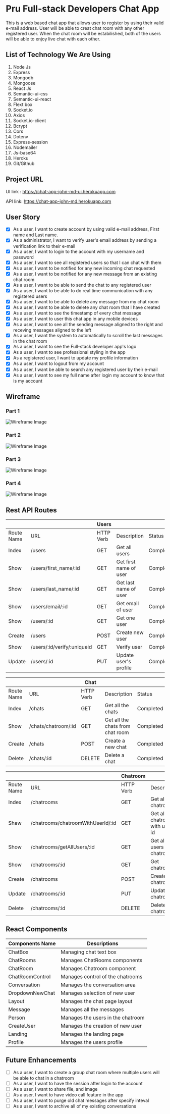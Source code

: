 # Pru Full-stack Developers Chat App

This is a web based chat app that allows user to register by using their valid e-mail address. User will be able to creat chat room with any other registered user. When the chat room will be estabilished, both of the users will be able to enjoy live chat with each other. 

## List of Technology We Are Using

1. Node Js
2. Express
3. Mongodb
4. Mongoose
5. React Js
6. Semantic-ui-css
7. Semantic-ui-react
8. Flext box
9. Socket.io
10. Axios
11. Socket.io-client
12. Bcrypt
13. Cors
14. Dotenv
15. Express-session
16. Nodemailer
17. Js-base64
18. Heroku
19. Git/Github

## Project URL
UI link : https://chat-app-john-md-ui.herokuapp.com

API link: https://chat-app-john-md.herokuapp.com

## User Story

- [x] As a user, I want to create account by using valid e-mail address, First name and Last name.
- [x] As a administrator, I want to verify user's email address by sending a verification link to their e-mail
- [x] As a user, I want to login to the account with my username and password
- [x] As a user, I want to see all registered users so that I can chat with them
- [x] As a user, I want to be notified for any new incoming chat requested
- [x] As a user, I want to be notified for any new message from an existing chat room 
- [x] As a user, I want to be able to send the chat to any registered user
- [x] As a user, I want to be able to do real time communication with any registered users
- [x] As a user, I want to be able to delete any message from my chat room
- [x] As a user, I want to be able to delete any chat room that I have created
- [x] As a user, I want to see the timestamp of every chat message
- [x] As a user, I want to user this chat app in any mobile devices
- [x] As a user, I want to see all the sending message aligned to the right and receving messages aligned to the left
- [x] As a user, I want the system to automatically to scroll the last messages in the chat room
- [x] As a user, I want to see the Full-stack developer app's logo
- [x] As a user, I want to see professional styling in the app
- [x] As a registered user, I want to update my profile information
- [x] As a user, I want to logout from my account
- [x] As a user, I want be able to search any registered user by their e-mail
- [x] As a user, I want to see my full name after login my account to know that is my account

## Wireframe
### Part 1
![Wireframe Image](images/part1a.png) 
### Part 2
![Wireframe Image](images/part1.png) 
### Part 3
![Wireframe Image](images/part2.png) 
### Part 4
![Wireframe Image](images/part3.png) 


## Rest API Routes


|            	|                                   	| Users      	|                                	|           	|
|------------	|-----------------------------------	|-----------	|--------------------------------	|-----------	|
| Route Name 	| URL                               	| HTTP Verb 	| Description                    	| Status    	|
| Index      	| /users                            	| GET       	| Get all users                    	| Completed 	|
| Show       	| /users/first_name/:id             	| GET       	| Get first name of user           	| Completed 	|
| Show       	| /users/last_name/:id              	| GET       	| Get last name of user            	| Completed 	|
| Show       	| /users/email/:id            	        | GET       	| Get email of user                	| Completed 	|
| Show       	| /users/:id                  	        | GET       	| Get one user                     	| Completed 	|
| Create     	| /users                      	        | POST      	| Create new user                  	| Completed 	|
| Show       	| /users/:id/verify/:uniqueid 	        | GET       	| Verify user                      	| Completed 	|
| Update     	| /users/:id                  	        | PUT       	| Update user's profile            	| Completed 	|



|            	|                                   	| Chat  	    |                                	|           	|
|------------	|-----------------------------------	|-----------	|--------------------------------	|-----------	|
| Route Name 	| URL                               	| HTTP Verb 	| Description                    	| Status    	|
| Index      	| /chats                            	| GET       	| Get all the chats                	| Completed 	|
| Show       	| /chats/chatroom/:id               	| GET       	| Get all the chats from chat room 	| Completed 	|
| Create     	| /chats                      	        | POST      	| Create a new chat                	| Completed 	|
| Delete     	| /chats/:id                  	        | DELETE    	| Delete a chat                    	| Completed 	|



|            	|                                   	| Chatroom  	|                                	|           	|
|------------	|-----------------------------------	|-----------	|--------------------------------	|-----------	|
| Route Name 	| URL                               	| HTTP Verb 	| Description                    	| Status    	|
| Index      	| /chatrooms                        	| GET       	| Get all chatrooms              	| Completed 	|
| Shaw       	| /chatrooms/chatroomWithUserId/:id 	| GET       	| Get all chatrooms with user id 	| Completed 	|
| Show       	| /chatrooms/getAllUsers/:id        	| GET       	| Get all users from chatroom    	| Completed 	|
| Show       	| /chatrooms/:id                    	| GET       	| Get chatroom                   	| Completed 	|
| Create     	| /chatrooms                        	| POST      	| Create new chatroom            	| Completed 	|
| Update     	| /chatrooms/:id                    	| PUT       	| Update a chatroom              	| Completed 	|
| Delete     	| /chatrooms/:id                    	| DELETE    	| Delete a chatroom              	| Completed 	|





## React Components

| Components Name   | Descriptions                      	|
|-----------------	|-----------------------------------	|
| ChatBox         	| Managing chat text box            	|
| ChatRooms       	| Manages ChatRooms components      	|
| ChatRoom        	| Manages Chatroom component        	|
| ChatRoomControl 	| Manages control of the chatrooms  	|
| Conversation    	| Manages the conversation area     	|
| DropdownNewChat 	| Manages selection of new user     	|
| Layout          	| Manages the chat page layout      	|
| Message         	| Manages all the messages          	|
| Person          	| Manages the users in the chatroom 	|
| CreateUser      	| Manages the creation of new user  	|
| Landing         	| Manages the landing page          	|
| Profile         	| Manages the users profile         	|



## Future Enhancements

- [ ] As a user, I want to create a group chat room where multiple users will be able to chat in a chatroom
- [ ] As a user, I want to have the session after login to the account
- [ ] As a user, I want to share file, and image 
- [ ] As a user, I want to have video call feature in the app
- [ ] As a user, I want to purge old chat messages after specify inteval
- [ ] As a user, I want to archive all of my existing conversations
